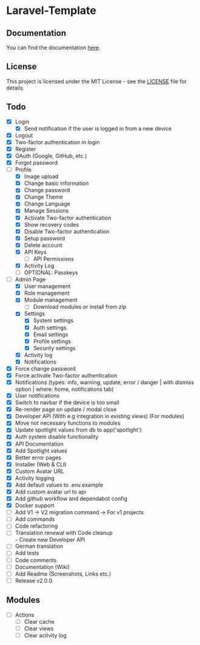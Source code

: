 # Laravel-Template

## Documentation

You can find the documentation [here](https://docs.cyanfox.de/docs/laravel-template).

## License

This project is licensed under the MIT License - see the [LICENSE](LICENSE) file for details.

## Todo

- [x] Login
    - [x] Send notification if the user is logged in from a new device
- [x] Logout
- [x] Two-factor authentication in login
- [x] Register
- [x] OAuth (Google, GitHub, etc.)
- [x] Forgot password
- [ ] Profile
    - [x] Image upload
    - [x] Change basic information
    - [x] Change password
    - [x] Change Theme
    - [x] Change Language
    - [x] Manage Sessions
    - [x] Activate Two-factor authentication
    - [x] Show recovery codes
    - [x] Disable Two-factor authentication
    - [x] Setup password
    - [x] Delete account
    - [x] API Keys
        - [ ] API Permissions
    - [x] Activity Log
    - [ ] OPTIONAL: Passkeys
- [ ] Admin Page
    - [x] User management
    - [x] Role management
    - [x] Module management
      - [ ] Download modules or install from zip
    - [x] Settings
        - [x] System settings
        - [x] Auth settings
        - [x] Email settings
        - [x] Profile settings
        - [x] Security settings
    - [x] Activity log
    - [x] Notifications
- [x] Force change password
- [x] Force activate Two-factor authentication
- [x] Notifications (types: info, warning, update, error / danger | with dismiss option | where: home, notifications tab)
- [x] User notifications
- [x] Switch to navbar if the device is too small
- [x] Re-render page on update / modal close
- [x] Developer API (With e.g integration in existing views) (For modules)
- [x] Move not necessary functions to modules
- [x] Update spotlight values from db to app('spotlight')
- [x] Auth system disable functionality
- [x] API Documentation
- [x] Add Spotlight values
- [x] Better error pages
- [x] Installer (Web & CLI)
- [x] Custom Avatar URL
- [x] Activity logging
- [x] Add default values to .env.example
- [x] Add custom avatar url to api
- [x] Add github workflow and dependabot config
- [x] Docker support
- [ ] Add V1 -> V2 migration command -> For v1 projects
- [ ] Add commands
- [ ] Code refactoring
- [ ] Translation renewal with Code cleanup <br>
      - Create new Developer API
- [ ] German translation
- [ ] Add tests
- [ ] Code comments
- [ ] Documentation (Wiki)
- [ ] Add Readme (Screenshots, Links etc.)
- [ ] Release v2.0.0

## Modules

- [ ] Actions
    - [ ] Clear cache
    - [ ] Clear views
    - [ ] Clear activity log
